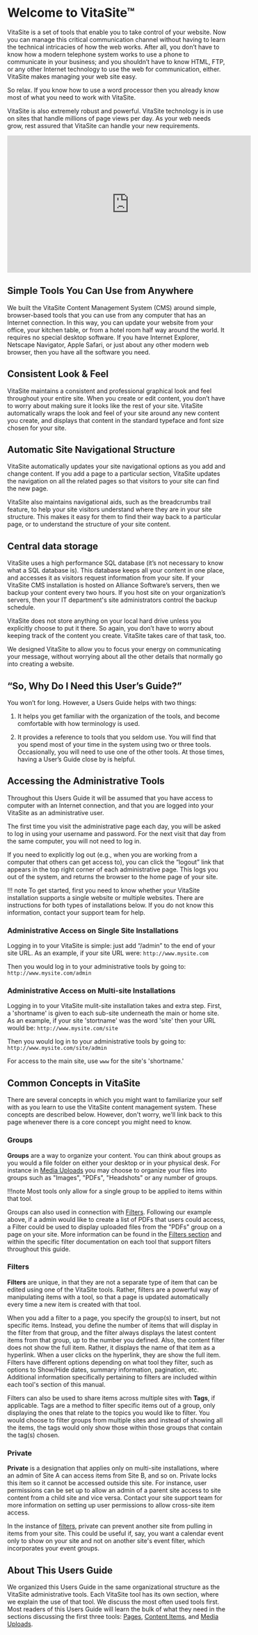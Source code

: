 # Welcome to VitaSite™

VitaSite is a set of tools that enable you to take control of your website. Now you can manage this critical communication channel without having to learn the technical intricacies of how the web works. After all, you don’t have to know how a modern telephone system works to use a phone to communicate in your business; and you shouldn’t have to know HTML, FTP, or any other Internet technology to use the web for communication, either. VitaSite makes managing your web site easy.

So relax. If you know how to use a word processor then you already know most of what you need to work with VitaSite.

VitaSite is also extremely robust and powerful. VitaSite technology is in use on sites that handle millions of page views per day. As your web needs grow, rest assured that VitaSite can handle your new requirements.

<div class="embed-container"><iframe width="560" height="315" src="https://www.youtube.com/embed/FTQbiNvZqaY?rel=0" frameborder="0" allowfullscreen></iframe></div>

## Simple Tools You Can Use from Anywhere

We built the VitaSite Content Management System (CMS) around simple, browser-based tools that you can use from any computer that has an Internet connection. In this way, you can update your website from your office, your kitchen table, or from a hotel room half way around the world. It requires no special desktop software. If you have Internet Explorer, Netscape Navigator, Apple Safari, or just about any other modern web browser, then you have all the software you need.

## Consistent Look & Feel

VitaSite maintains a consistent and professional graphical look and feel throughout your entire site. When you create or edit content, you don’t have to worry about making sure it looks like the rest of your site. VitaSite automatically wraps the look and feel of your site around any new content you create, and displays that content in the standard typeface and font size chosen for your site.

## Automatic Site Navigational Structure

VitaSite automatically updates your site navigational options as you add and change content. If you add a page to a particular section, VitaSite updates the navigation on all the related pages so that visitors to your site can find the new page.

VitaSite also maintains navigational aids, such as the breadcrumbs trail feature, to help your site visitors understand where they are in your site structure. This makes it easy for them to find their way back to a particular page, or to understand the structure of your site content.

## Central data storage

VitaSite uses a high performance SQL database (it’s not necessary to know what a SQL database is). This database keeps all your content in one place, and accesses it as visitors request information from your site. If your VitaSite CMS installation is hosted on Alliance Software’s servers, then we backup your content every two hours. If you host site on your organization’s servers, then your IT department's site administrators control the backup schedule.

VitaSite does not store anything on your local hard drive unless you explicitly choose to put it there. So again, you don’t have to worry about keeping track of the content you create. VitaSite takes care of that task, too.

We designed VitaSite to allow you to focus your energy on communicating your message, without worrying about all the other details that normally go into creating a website.

## “So, Why Do I Need this User’s Guide?”

You won’t for long. However, a Users Guide helps with two things:

1. It helps you get familiar with the organization of the tools, and become comfortable with how terminology is used.

1. It provides a reference to tools that you seldom use. You will find that you spend most of your time in the system using two or three tools. Occasionally, you will need to use one of the other tools. At those times, having a User’s Guide close by is helpful.

## Accessing the Administrative Tools

Throughout this Users Guide it will be assumed that you have access to computer with an Internet connection, and that you are logged into your VitaSite as an administrative user.

The first time you visit the administrative page each day, you will be asked to log in using your username and password. For the next visit that day from the same computer, you will not need to log in.

If you need to explicitly log out (e.g., when you are working from a computer that others can get access to), you can click the “logout” link that appears in the top right corner of each administrative page. This logs you out of the system, and returns the browser to the home page of your site.

!!! note
    To get started, first you need to know whether your VitaSite installation supports a single website or multiple websites. There are instructions for both types of installations below. If you do not know this information, contact your support team for help.

### Administrative Access on Single Site Installations

Logging in to your VitaSite is simple: just add “/admin” to the end of your site URL. As an example, if your site URL were: `http://www.mysite.com`

Then you would log in to your administrative tools by going to: `http://www.mysite.com/admin`

### Administrative Access on Multi-site Installations

Logging in to your VitaSite mulit-site installation takes and extra step. First, a 'shortname' is given to each sub-site underneath the main or home site. As an example, if your site 'stortname' was the word 'site' then your URL would be: `http://www.mysite.com/site`

Then you would log in to your administrative tools by going to: `http://www.mysite.com/site/admin`

For access to the main site, use `www` for the site's 'shortname.'

## Common Concepts in VitaSite

There are several concepts in which you might want to familiarize your self with as you learn to use the VitaSite content management system. These concepts are described below. However, don't worry, we'll link back to this page whenever there is a core concept you might need to know.

### Groups

**Groups** are a way to organize your content. You can think about groups as you would a file folder on either your desktop or in your physical desk. For instance in [Media Uploads](content/media.md) you may choose to organize your files into groups such as "Images", "PDFs", "Headshots" or any number of groups. 

!!!note 
    Most tools only allow for a single group to be applied to items within that tool.

Groups can also used in connection with [Filters](#filters). Following our example above, if a admin would like to create a list of PDFs that users could access, a Filter could be used to display uploaded files from the "PDFs" group on a page on your site. More information can be found in the [Filters section](#filters) and within the specific filter documentation on each tool that support filters throughout this guide.

### Filters

**Filters** are unique, in that they are not a separate type of item that can be edited using one of the VitaSite tools. Rather, filters are a powerful way of manipulating items with a tool, so that a page is updated automatically every time a new item is created with that tool.

When you add a filter to a page, you specify the group(s) to insert, but not specific items. Instead, you define the number of  items that will display in the filter from that group, and the filter always displays the latest content items from that group, up to the number you defined. Also, the content filter does not show the full item. Rather, it displays the name of that item as a hyperlink. When a user clicks on the hyperlink, they are show the full item. Filters have different options depending on what tool they filter, such as options to Show/Hide dates, summary information, pagination, etc. Additional information specifically pertaining to filters are included within each tool's section of this manual.

Filters can also be used to share items across multiple sites with **Tags**, if applicable. Tags are a method to filter specific items out of a group, only displaying the ones that relate to the topics you would like to filter. You would choose to filter groups from multiple sites and instead of showing all the items, the tags would only show those within those groups that contain the tag(s) chosen.

### Private

**Private** is a designation that applies only on multi-site installations, where an admin of Site A can access items from Site B, and so on. Private locks this item so it cannot be accessed outside this site. For instance, user permissions can be set up to allow an admin of a parent site access to site content from a child site and vice versa. Contact your site support team for more information on setting up user permissions to allow cross-site item access.

In the instance of [filters](#filters), private can prevent another site from pulling in items from your site. This could be useful if, say, you want a calendar event only to show on your site and not on another site's event filter, which incorporates your event groups.

## About This Users Guide

We organized this Users Guide in the same organizational structure as the VitaSite administrative tools. Each VitaSite tool has its own section, where we explain the use of that tool. We discuss the most often used tools first. Most readers of this Users Guide will learn the bulk of what they need in the sections discussing the first three tools: [Pages](content/pages.md), [Content Items](content/content.md), and [Media Uploads](content/media.md).